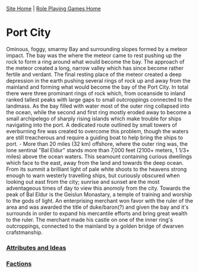 [Site Home](../../../index) | [Role Playing Games Home](../../index)

# Port City
Ominous, foggy, smarmy
Bay and surrounding slopes formed by a meteor impact. The bay was the where the meteor came to rest pushing up the rock to form a ring around what would become the bay. The approach of the meteor created a long, narrow valley which has since become rather fertile and verdant. The final resting place of the meteor created a deep depression in the earth pushing several rings of rock up and away from the mainland and forming what would become the bay of the Port City. In total there were three prominant rings of rock which, from oceanside to inland ranked tallest peaks with large gaps to small outcroppings connected to the landmass. As the bay filled with water most of the outer ring collapsed into the ocean, while the second and first ring mostly eroded away to become a small archipelego of sharply rising islands which make trouble for ships navigating into the port. A dedicated route outlined by small towers of everburning fire was created to overcome this problem, though the waters are still treacherous and require a guiding boat to help bring the ships to port.
    - More than 20 miles (32 km) offshore, where the outer ring was, the lone sentinal "Bal Eldur" stands more than 7,000 feet (2100+ meters, 1 1/3+ miles) above the ocean waters. This seamount containing curious dwellings which face to the east, away from the land and towards the deep ocean. From its summit a brilliant light of pale white shoots to the heavens strong enough to warn westerly travelling ships, but curiously obscured when looking out east from the city; sunrise and sunset are the most adventageous times of day to view this anomoly from the city. Towards the peak of Bal Eldur is the Geislun Monastary, a temple of training and worship to the gods of light.
An enterprising merchant won favor with the ruler of the area and was awarded the title of duke/baron(?) and given the bay and it's surrounds in order to expand his mercantile efforts and bring great wealth to the ruler. The merchant made his castle on one of the inner ring's outcroppings, connected to the mainland by a golden bridge of dwarven crafstmanship.

### [Attributes and Ideas](./attributesAndIdeas)

### [Factions](./factions/index)